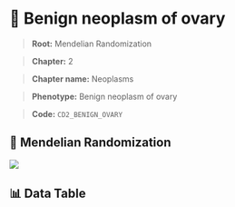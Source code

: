 # 🧪 Benign neoplasm of ovary

> **Root:** Mendelian Randomization

> **Chapter:** 2  

> **Chapter name:** Neoplasms

> **Phenotype:** Benign neoplasm of ovary  

> **Code:** `CD2_BENIGN_OVARY`

## 🧬 Mendelian Randomization  

<img src="/MR/Figures/Forward/CD2_BENIGN_OVARY.png"/>

## 📊 Data Table

<CsvTableMRF src="/MR/Data/Forward/CD2_BENIGN_OVARY.csv"/>
